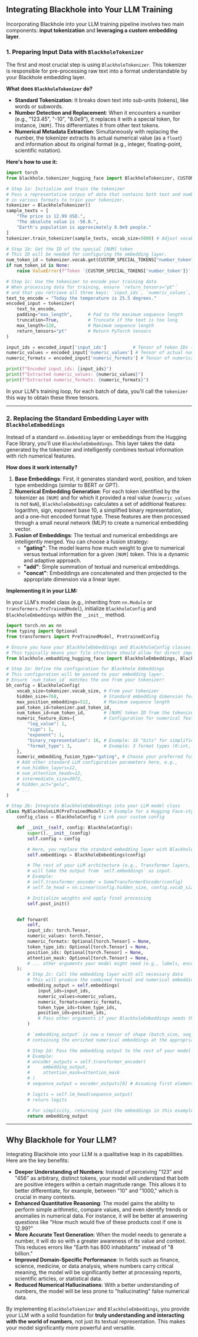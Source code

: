 ## Integrating Blackhole into Your LLM Training

Incorporating Blackhole into your LLM training pipeline involves two main components: **input tokenization** and **leveraging a custom embedding layer**.

### 1. Preparing Input Data with `BlackholeTokenizer`

The first and most crucial step is using `BlackholeTokenizer`. This tokenizer is responsible for pre-processing raw text into a format understandable by your Blackhole embedding layer.

**What does `BlackholeTokenizer` do?**

* **Standard Tokenization**: It breaks down text into sub-units (tokens), like words or subwords.
* **Number Detection and Replacement**: When it encounters a number (e.g., "123.45", "-10", "8.0e9"), it replaces it with a special token, for instance, `[NUM]`. This differentiates it from other text tokens.
* **Numerical Metadata Extraction**: Simultaneously with replacing the number, the tokenizer extracts its actual numerical value (as a `float`) and information about its original format (e.g., integer, floating-point, scientific notation).

**Here's how to use it:**

```python
import torch
from blackhole.tokenizer_hugging_face import BlackholeTokenizer, CUSTOM_SPECIAL_TOKENS

# Step 1a: Initialize and train the tokenizer
# Pass a representative corpus of data that contains both text and numbers
# in various formats to train your tokenizer.
tokenizer = BlackholeTokenizer()
sample_texts = [
    "The price is 12.99 USD.",
    "The absolute value is -50.0.",
    "Earth's population is approximately 8.0e9 people."
]
tokenizer.train_tokenizer(sample_texts, vocab_size=5000) # Adjust vocab_size as needed

# Step 1b: Get the ID of the special [NUM] token
# This ID will be needed for configuring the embedding layer.
num_token_id = tokenizer.vocab.get(CUSTOM_SPECIAL_TOKENS["number_token"])
if num_token_id is None:
    raise ValueError(f"Token '{CUSTOM_SPECIAL_TOKENS['number_token']}' not found in vocabulary. Ensure the tokenizer was trained correctly.")

# Step 1c: Use the tokenizer to encode your training data
# When processing data for training, ensure `return_tensors="pt"`
# and that you retrieve all three keys: `input_ids`, `numeric_values`, `numeric_formats`.
text_to_encode = "Today the temperature is 25.5 degrees."
encoded_input = tokenizer(
    text_to_encode,
    padding="max_length",      # Pad to the maximum sequence length
    truncation=True,           # Truncate if the text is too long
    max_length=128,            # Maximum sequence length
    return_tensors="pt"        # Return PyTorch tensors
)

input_ids = encoded_input['input_ids']          # Tensor of token IDs (contains `num_token_id` for numbers)
numeric_values = encoded_input['numeric_values'] # Tensor of actual numerical values (`NaN` for non-numeric tokens)
numeric_formats = encoded_input['numeric_formats'] # Tensor of numerical format IDs (`-1` for non-numeric tokens)

print(f"Encoded input_ids: {input_ids}")
print(f"Extracted numeric_values: {numeric_values}")
print(f"Extracted numeric_formats: {numeric_formats}")
```

In your LLM's training loop, for each batch of data, you'll call the `tokenizer` this way to obtain these three tensors.

---

### 2. Replacing the Standard Embedding Layer with `BlackholeEmbeddings`

Instead of a standard `nn.Embedding` layer or embeddings from the Hugging Face library, you'll use `BlackholeEmbeddings`. This layer takes the data generated by the tokenizer and intelligently combines textual information with rich numerical features.

**How does it work internally?**

1.  **Base Embeddings**: First, it generates standard word, position, and token type embeddings (similar to BERT or GPT).
2.  **Numerical Embedding Generation**: For each token identified by the tokenizer as `[NUM]` and for which it provided a real value (`numeric_values` is not `NaN`), `BlackholeEmbeddings` calculates a set of additional features: logarithm, sign, exponent base 10, a simplified binary representation, and a one-hot encoded format type. These features are then processed through a small neural network (MLP) to create a numerical embedding vector.
3.  **Fusion of Embeddings**: The textual and numerical embeddings are intelligently merged. You can choose a fusion strategy:
    * **"gating"**: The model learns how much weight to give to numerical versus textual information for a given `[NUM]` token. This is a dynamic and adaptive approach.
    * **"add"**: Simple summation of textual and numerical embeddings.
    * **"concat"**: Embeddings are concatenated and then projected to the appropriate dimension via a linear layer.

**Implementing it in your LLM:**

In your LLM's model class (e.g., inheriting from `nn.Module` or `transformers.PreTrainedModel`), initialize `BlackholeConfig` and `BlackholeEmbeddings` within the `__init__` method.

```python
import torch.nn as nn
from typing import Optional
from transformers import PreTrainedModel, PretrainedConfig

# Ensure you have your BlackholeEmbeddings and BlackholeConfig classes accessible
# This typically means your file structure should allow for direct imports.
from blackhole.embadding_hugging_face import BlackholeEmbeddings, BlackholeConfig

# Step 2a: Define the configuration for Blackhole Embeddings
# This configuration will be passed to your embedding layer.
# Ensure `num_token_id` matches the one from your tokenizer!
bh_config = BlackholeConfig(
    vocab_size=tokenizer.vocab_size, # From your tokenizer
    hidden_size=768,                 # Standard embedding dimension for LLMs
    max_position_embeddings=512,     # Maximum sequence length
    pad_token_id=tokenizer.pad_token_id,
    num_token_id=num_token_id,       # [NUM] token ID from the tokenizer
    numeric_feature_dims={           # Configuration for numerical features
        "log_value": 1,
        "sign": 1,
        "exponent": 1,
        "binary_representation": 16, # Example: 16 "bits" for simplified binary representation
        "format_type": 3,            # Example: 3 format types (0:int, 1:float, 2:scientific)
    },
    numeric_embedding_fusion_type="gating", # Choose your preferred fusion type: "gating", "add", or "concat"
    # Add other standard LLM configuration parameters here, e.g.,
    # num_hidden_layers=12,
    # num_attention_heads=12,
    # intermediate_size=3072,
    # hidden_act="gelu",
    # ...
)

# Step 2b: Integrate BlackholeEmbeddings into your LLM model class
class MyBlackholeLLM(PreTrainedModel): # Example for a Hugging Face-style model
    config_class = BlackholeConfig # Link your custom config

    def __init__(self, config: BlackholeConfig):
        super().__init__(config)
        self.config = config

        # Here, you replace the standard embedding layer with BlackholeEmbeddings
        self.embeddings = BlackholeEmbeddings(config)

        # The rest of your LLM architecture (e.g., Transformer layers, language model head)
        # will take the output from `self.embeddings` as input.
        # Example:
        # self.transformer_encoder = SomeTransformerEncoder(config)
        # self.lm_head = nn.Linear(config.hidden_size, config.vocab_size)

        # Initialize weights and apply final processing
        self.post_init()


    def forward(
        self,
        input_ids: torch.Tensor,
        numeric_values: torch.Tensor,
        numeric_formats: Optional[torch.Tensor] = None,
        token_type_ids: Optional[torch.Tensor] = None,
        position_ids: Optional[torch.Tensor] = None,
        attention_mask: Optional[torch.Tensor] = None,
        # ... other arguments your model might need (e.g., labels, encoder_hidden_states)
    ):
        # Step 2c: Call the embedding layer with all necessary data
        # This will produce the combined textual and numerical embeddings.
        embedding_output = self.embeddings(
            input_ids=input_ids,
            numeric_values=numeric_values,
            numeric_formats=numeric_formats,
            token_type_ids=token_type_ids,
            position_ids=position_ids,
            # Pass other arguments if your BlackholeEmbeddings needs them
        )

        # `embedding_output` is now a tensor of shape (batch_size, seq_len, hidden_size)
        # containing the enriched numerical embeddings at the appropriate positions.

        # Step 2d: Pass the embedding output to the rest of your model
        # Example:
        # encoder_outputs = self.transformer_encoder(
        #     embedding_output,
        #     attention_mask=attention_mask
        # )
        # sequence_output = encoder_outputs[0] # Assuming first element is the hidden states

        # logits = self.lm_head(sequence_output)
        # return logits

        # For simplicity, returning just the embeddings in this example
        return embedding_output
```

---

## Why Blackhole for Your LLM?

Integrating Blackhole into your LLM is a qualitative leap in its capabilities. Here are the key benefits:

* **Deeper Understanding of Numbers**: Instead of perceiving "123" and "456" as arbitrary, distinct tokens, your model will understand that both are positive integers within a certain magnitude range. This allows it to better differentiate, for example, between "10" and "1000," which is crucial in many contexts.
* **Enhanced Quantitative Reasoning**: The model gains the ability to perform simple arithmetic, compare values, and even identify trends or anomalies in numerical data. For instance, it will be better at answering questions like "How much would five of these products cost if one is 12.99?"
* **More Accurate Text Generation**: When the model needs to generate a number, it will do so with a greater awareness of its value and context. This reduces errors like "Earth has 800 inhabitants" instead of "8 billion."
* **Improved Domain-Specific Performance**: In fields such as finance, science, medicine, or data analysis, where numbers carry critical meaning, the model will be significantly better at processing reports, scientific articles, or statistical data.
* **Reduced Numerical Hallucinations**: With a better understanding of numbers, the model will be less prone to "hallucinating" false numerical data.

By implementing `BlackholeTokenizer` and `BlackholeEmbeddings`, you provide your LLM with a solid foundation for **truly understanding and interacting with the world of numbers**, not just its textual representation. This makes your model significantly more powerful and versatile.